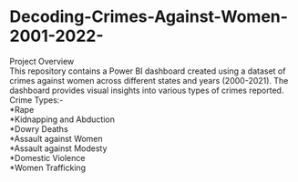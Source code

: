 # Decoding-Crimes-Against-Women-2001-2022-

Project Overview <br>
This repository contains a Power BI dashboard created using a dataset of crimes against women across different states and years (2000-2021). The dashboard provides visual insights into various types of crimes reported. <br>
Crime Types:- <br>
*Rape<br>
*Kidnapping and Abduction <br>
*Dowry Deaths <br>
*Assault against Women <br>
*Assault against Modesty <br>
*Domestic Violence <br>
*Women Trafficking <br>
